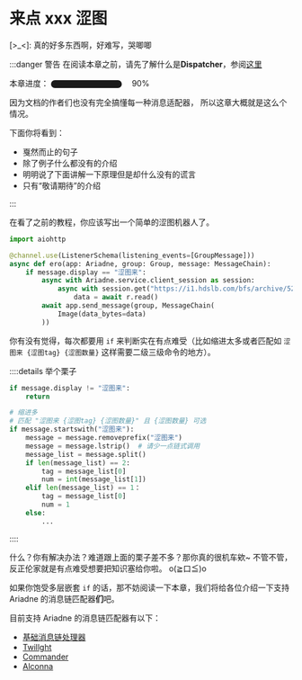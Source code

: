 # 来点 xxx 涩图

&#91;>\_<&#93;: 真的好多东西啊，好难写，哭唧唧

:::danger 警告
在阅读本章之前，请先了解什么是**Dispatcher**，参阅[这里](/before/QA.html#_3-什么是-broadcastcontrol)

本章进度： <progress value="90" max="100"></progress> 90%

因为文档的作者们也没有完全搞懂每一种消息适配器，
所以这章大概就是这么个情况。

下面你将看到：

- 戛然而止的句子
- 除了例子什么都没有的介绍
- 明明说了下面讲解一下原理但是却什么没有的谎言
- 只有“敬请期待”的介绍

:::

在看了之前的教程，你应该写出一个简单的涩图机器人了。

```python
import aiohttp

@channel.use(ListenerSchema(listening_events=[GroupMessage]))
async def ero(app: Ariadne, group: Group, message: MessageChain):
    if message.display == "涩图来":
        async with Ariadne.service.client_session as session:
            async with session.get("https://i1.hdslb.com/bfs/archive/5242750857121e05146d5d5b13a47a2a6dd36e98.jpg") as r:
                data = await r.read()
        await app.send_message(group, MessageChain(
            Image(data_bytes=data)
        ))
```

你有没有觉得，每次都要用 `if` 来判断实在有点难受（比如缩进太多或者匹配如 `涩图来 {涩图tag} {涩图数量}` 这样需要二级三级命令的地方）。

::::details 举个栗子

```python
if message.display != "涩图来":
    return

# 缩进多
# 匹配 "涩图来 {涩图tag} {涩图数量}" 且 {涩图数量} 可选
if message.startswith("涩图来"):
    message = message.removeprefix("涩图来")
    message = message.lstrip()  # 请少一点链式调用
    message_list = message.split()
    if len(message_list) == 2:
        tag = message_list[0]
        num = int(message_list[1])
    elif len(message_list) == 1：
        tag = message_list[0]
        num = 1
    else:
        ...
```

::::

什么？你有解决办法？难道跟上面的栗子差不多？那你真的很机车欸~ 不管不管，反正伦家就是有点难受想要把知识塞给你啦。 o(≧口≦)o

如果你饱受多层嵌套 `if` 的话，那不妨阅读一下本章，我们将给各位介绍一下支持 Ariadne 的消息链匹配器**们**吧。

目前支持 Ariadne 的消息链匹配器有以下：

- [基础消息链处理器](./base_parser.md)
- [Twillght](./twilight.md)
- [Commander](./commander.md)
- [Alconna](./alconna.md)

<style lang="scss" scoped>
progress {
    -webkit-appearance: none;
    background-color: var(--vp-custom-block-danger-border);
    border: 0;
    border-radius: 7px;
}

progress::-webkit-progress-bar {
    background-color: var(--vp-custom-block-danger-border);
    border-radius: 7px;
}

progress::-webkit-progress-value {
    background: currentColor;
    border-radius: 7px;
}

progress::-moz-progress-bar {
    background: currentColor;
    border-radius: 7px;
}
</style>
